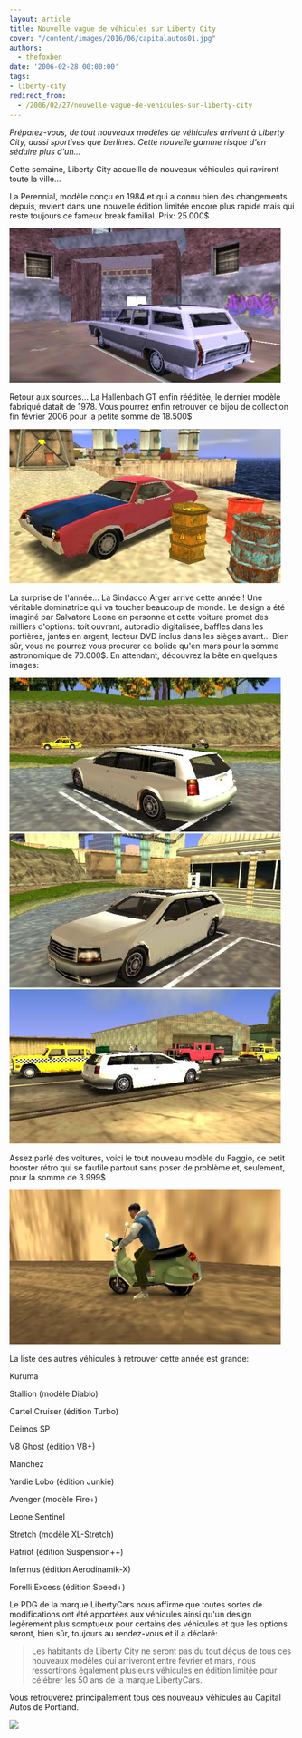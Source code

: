 ```yaml
---
layout: article
title: Nouvelle vague de véhicules sur Liberty City
cover: "/content/images/2016/06/capitalautos01.jpg"
authors:
  - thefoxben
date: '2006-02-28 00:00:00'
tags:
- liberty-city
redirect_from:
  - /2006/02/27/nouvelle-vague-de-vehicules-sur-liberty-city
---
```


_Préparez-vous, de tout nouveaux modèles de véhicules arrivent à Liberty City, aussi sportives que berlines. Cette nouvelle gamme risque d'en séduire plus d'un..._

Cette semaine, Liberty City accueille de nouveaux véhicules qui raviront toute la ville...

La Perennial, modèle conçu en 1984 et qui a connu bien des changements depuis, revient dans une nouvelle édition limitée encore plus rapide mais qui reste toujours ce fameux break familial. Prix: 25.000$

![](/content/images/2005/01/perennial01.jpg)

Retour aux sources... La Hallenbach GT enfin rééditée, le dernier modèle fabriqué datait de 1978. Vous pourrez enfin retrouver ce bijou de collection fin février 2006 pour la petite somme de 18.500$

![](/content/images/2005/01/hallenbachgt01.jpg)

La surprise de l'année... La Sindacco Arger arrive cette année ! Une véritable dominatrice qui va toucher beaucoup de monde. Le design a été imaginé par Salvatore Leone en personne et cette voiture promet des milliers d'options: toit ouvrant, autoradio digitalisée, baffles dans les portières, jantes en argent, lecteur DVD inclus dans les sièges avant... Bien sûr, vous ne pourrez vous procurer ce bolide qu'en mars pour la somme astronomique de 70.000$. En attendant, découvrez la bête en quelques images:

![](/content/images/2005/01/sindacco01.jpg)
![](/content/images/2005/01/sindacco02.jpg)
![](/content/images/2005/01/sindacco03.jpg)

Assez parlé des voitures, voici le tout nouveau modèle du Faggio, ce petit booster rétro qui se faufile partout sans poser de problème et, seulement, pour la somme de 3.999$

![](/content/images/2005/01/faggio1.jpg)

La liste des autres véhicules à retrouver cette année est grande:

Kuruma

Stallion (modèle Diablo)

Cartel Cruiser (édition Turbo)

Deimos SP

V8 Ghost (édition V8+)

Manchez

Yardie Lobo (édition Junkie)

Avenger (modèle Fire+)

Leone Sentinel

Stretch (modèle XL-Stretch)

Patriot (édition Suspension++)

Infernus (édition Aerodinamik-X)

Forelli Excess (édition Speed+)

Le PDG de la marque LibertyCars nous affirme que toutes sortes de modifications ont été apportées aux véhicules ainsi qu'un design légèrement plus somptueux pour certains des véhicules et que les options seront, bien sûr, toujours au rendez-vous et il a déclaré:

> Les habitants de Liberty City ne seront pas du tout déçus de tous ces nouveaux modèles qui arriveront entre février et mars, nous ressortirons également plusieurs véhicules en édition limitée pour célébrer les 50 ans de la marque LibertyCars.

Vous retrouverez principalement tous ces nouveaux véhicules au Capital Autos de Portland.

![](/content/images/2005/01/capitalautos01_0.jpg)